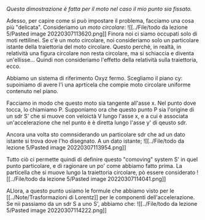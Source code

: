 _Questa dimostrazione è fatta per il moto nel caso il mio punto sia fissato._

Adesso, per capire come si può impostare il problema, facciamo una cosa più "delicata". Consideriamo un _moto circolare_:
![[../File/todo da lezione 5/Pasted image 20220307113620.png]]
Finora noi ci siamo occupati solo di moti rettilinei. Se c'è un moto circolare, noi consideriamo solo un particolare istante della traiettoria del moto circolare. Questo perchè, in realtà, in relatività una figura circolare non resta circolare, ma si schiaccia e diventa un'ellisse... Quindi non consideriamo l'effetto della relatività sulla traiettoria, ecco.

Abbiamo un sistema di riferimento Oxyz fermo. Scegliamo il piano cy: supoiniamo di avere l'ì una aprticela che compie moto circolare uniforme contenuto nel piano.

Facciamo in modo che questo moto sia tangente all'asse x. Nel punto dove tocca, lo chiamiamo P.
Supponiamo ora che questo punto P sia l'origine di un sdr S' che si muove con veloictà V lungo l'asse x, e a cui è associata un'accelerazione che nel punto è è diretta lungo l'asse y' di qeusto sdr.

Ancora una volta sto comnsiderando un particolare sdr che ad un dato istante si trova dove l'ho disegnato. A un dato istante;
![[../File/todo da lezione 5/Pasted image 20220307113954.png]]

Tutto ciò ci permette quindi di definire questo "comoving" system S' in quel punto particolare, e di ragionare un po' come abbiamo fatto prima. La particella che si muove lungo la traiettoria circolare, pò essere considerato 
![[../File/todo da lezione 5/Pasted image 20220307114041.png]]

ALlora, a questo punto usiamo le formule che abbiamo visto per le [[../Note/Trasformazioni di Lorentz]] per le componenti dell'accelerazione.
Se nii passiamo da un sdr S a uno S', abbiamo che:
![[../File/todo da lezione 5/Pasted image 20220307114222.png]]
